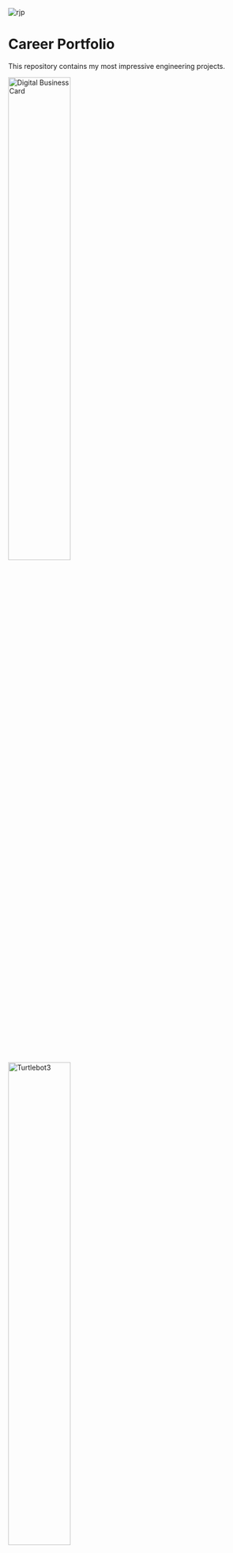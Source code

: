 
![rjp](https://user-images.githubusercontent.com/54840122/204175556-e6fb0177-7489-4f84-9bfd-f849320b1226.png)

# Career Portfolio
This repository contains my most impressive engineering projects.


<img src="https://user-images.githubusercontent.com/54840122/205526183-55ef543b-5bfb-4061-8b22-11a816042b43.JPG" alt="Digital Business Card"
 style="width:50%;height:50%;">

#
<img src="https://user-images.githubusercontent.com/54840122/205526240-e9aff389-024c-4691-ab87-80f03ba5f7f9.JPG" alt="Turtlebot3" style="width:50%;height:50%;">

#
<img src="https://user-images.githubusercontent.com/54840122/205526338-05b898f9-fddf-4eb3-8417-139fbbe3247c.JPG" alt="Distance Reader"
style="width:30%;height:30%;">


#
<img src="https://user-images.githubusercontent.com/54840122/205526415-83856a12-2846-422e-9298-9aa175fa1ab7.JPG" alt="Stock App"
style="width:30%;height:30%;">

#
<img src="https://github.com/rpointjour/career_portfolio/assets/54840122/37534874-be52-4114-9e27-0d637815422d" alt="Personal Blog"
 style="width:70%;height:70%" />
#
<img src="https://github.com/rpointjour/career_portfolio/assets/54840122/d02e8046-1027-4cc9-8858-afa0e7bf9fea" alt="ChatRJP"
 style="width:70%;height:70%" />

 <img src="https://github.com/rpointjour/career_portfolio/assets/54840122/084f112d-91b1-4721-bf63-d024dca2cd08" alt="Chatbot" style="width:70%;height:70%;" />

#
# Technologies Utilized

- C 

- C++ 

- Java

- Python

- Django

- HTML

- CSS

- Javascript

- React

- WordPress

- Android Studio

- MIPS Assembly Language

## More Projects Are Still In Development

**Python**
✅

**Bluetooth Low Energy (BLE)**

**Android**

**iOS**

**WatchOS**

**JavaScript**

**Angular JS**

**Linux**

**Machine Learning/AI**
